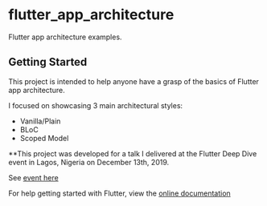 # flutter_app_architecture

Flutter app architecture examples.

## Getting Started

This project is intended to help anyone have a grasp of the basics of Flutter app architecture.

I focused on showcasing 3 main architectural styles:

- Vanilla/Plain
- BLoC
- Scoped Model

**This project was developed for a talk I delivered at the Flutter Deep Dive event in Lagos, Nigeria on December 13th, 2019.

See [event here](https://twitter.com/LekanBaruwa/status/1205400146168754177?s=20)

For help getting started with Flutter, view the
[online documentation](https://flutter.dev/docs)
